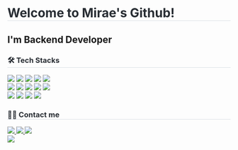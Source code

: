 <div style="text-align: left;">
    <h1 style="border-bottom: 1px solid #d8dee4; color: #282d33;">  Welcome to Mirae's Github! </h1>  
    <h2> I'm Backend Developer </h2>  
    <div style="font-weight: 700; font-size: 15px; text-align: left; color: #282d33;">  </div> 
    </div>
    <div style="text-align: left;">
    <h3 style="border-bottom: 1px solid #d8dee4; color: #282d33;"> 🛠️ Tech Stacks </h3>
    <div style="margin: ; text-align: left;" "text-align: left;"> <img src="https://img.shields.io/badge/C-A8B9CC?style=flat-square&logo=C&logoColor=white">
          <img src="https://img.shields.io/badge/Docker-2496ED?style=flat-square&logo=Docker&logoColor=white">
          <img src="https://img.shields.io/badge/Express-000000?style=flat-square&logo=Express&logoColor=white">
          <img src="https://img.shields.io/badge/Git-F05032?style=flat-square&logo=Git&logoColor=white">
          <img src="https://img.shields.io/badge/HTML5-E34F26?style=flat-square&logo=HTML5&logoColor=white">
          <br/><img src="https://img.shields.io/badge/Java-007396?style=flat-square&logo=Java&logoColor=white">
          <img src="https://img.shields.io/badge/Javascript-F7DF1E?style=flat-square&logo=Javascript&logoColor=white">
          <img src="https://img.shields.io/badge/Linux-FCC624?style=flat-square&logo=Linux&logoColor=white">
          <img src="https://img.shields.io/badge/MySQL-4479A1?style=flat-square&logo=MySQL&logoColor=white">
          <img src="https://img.shields.io/badge/Node.js-339933?style=flat-square&logo=Node.js&logoColor=white">
          <br/><img src="https://img.shields.io/badge/Python-3776AB?style=flat-square&logo=Python&logoColor=white">
          <img src="https://img.shields.io/badge/React-61DAFB?style=flat-square&logo=React&logoColor=white">
          <img src="https://img.shields.io/badge/Spring-6DB33F?style=flat-square&logo=Spring&logoColor=white">
          <img src="https://img.shields.io/badge/Spring Boot-6DB33F?style=flat-square&logo=Spring Boot&logoColor=white">
          </div>
    </div>
    <div style="text-align: left;">
    <h3 style="border-bottom: 1px solid #d8dee4; color: #282d33;"> 🧑‍💻 Contact me </h3>
    <div style="font-weight: 700; font-size: 15px; color: #282d33;">
    <a href=https://www.instagram.com/miraexhoi> 
        <img src="https://img.shields.io/badge/Instagram-E4405F?style=flat-square&logo=Instagram&logoColor=white&link=https://www.instagram.com/miraexhoi"> 
    </a>
    <a href=https://url.kr/gv86ch> <img src="https://img.shields.io/badge/Portfolio-000000?style=flat-square&logo=Notion&logoColor=white&link=https://url.kr/gv86ch"> </a>
    <a href=mailto:miraexhoi@gmail.com> 
        <img src="https://img.shields.io/badge/Gmail-EA4335?style=flat-square&logo=Gmail&logoColor=white&link=mailto:miraexhoi@gmail.com"> 
    </a>
    </div>
    </div>
    <div style="text-align: left;">  <img src="https://github-readme-stats.vercel.app/api/top-langs/?username=miraexhoi&layout=compact&bg_color=180,000000,&title_color=000000&text_color=000000"/> 
    </div> 
</div>
    
